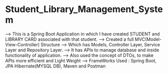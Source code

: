 # Student_Library_Management_System
--> This is a Spring Boot Application in which I have created STUDENT and LIBRARY CARD associated with that student.
--> Created a full MVC(Model-View-Controller) Structure
--> Which has Models, Controller Layer, Service Layer and Repository Layer.
--> It has APIs to manage database and inside functionality of application.
--> Also used the concept of DTOs, to make APIs more efficient and Light Weight
--> FrameWorks Used : Spring Boot, JPA Hibernate(MYSQL DB), Maven and Postman
